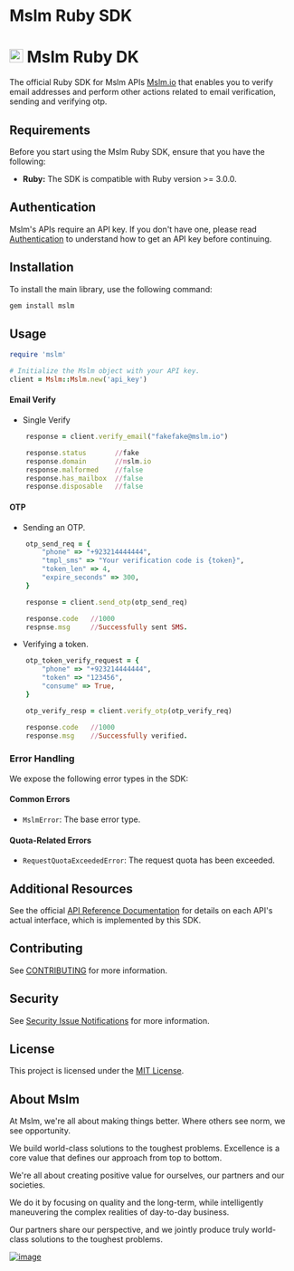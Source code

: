 # Mslm Ruby SDK

# [<img src="https://avatars.githubusercontent.com/u/50307970?s=200&v=4" alt="Mslm" width="24"/>](https://mslm.io/) Mslm Ruby DK

The official Ruby SDK for Mslm APIs [Mslm.io](https://mslm.io) that enables you to verify email addresses and perform other actions related to email verification, sending and verifying otp.

## Requirements

Before you start using the Mslm Ruby SDK, ensure that you have the following:

- **Ruby:** The SDK is compatible with Ruby version >= 3.0.0.

## Authentication

Mslm's APIs require an API key. If you don't have one, please read
[Authentication](https://mslm.io/docs/api/authentication) to understand how to
get an API key before continuing.

## Installation

To install the main library, use the following command:

```bash
gem install mslm
```

## Usage

```ruby
require 'mslm'

# Initialize the Mslm object with your API key.
client = Mslm::Mslm.new('api_key')
```

#### Email Verify

- Single Verify

```ruby
    response = client.verify_email("fakefake@mslm.io")

    response.status       //fake
    response.domain       //mslm.io
    response.malformed    //false
    response.has_mailbox  //false
    response.disposable   //false

```

#### OTP

- Sending an OTP.

```ruby
    otp_send_req = {
        "phone" => "+923214444444",
        "tmpl_sms" => "Your verification code is {token}",
        "token_len" => 4,
        "expire_seconds" => 300,
    }

    response = client.send_otp(otp_send_req)

    response.code   //1000
    respnse.msg     //Successfully sent SMS.

```

- Verifying a token.

```ruby
    otp_token_verify_request = {
        "phone" => "+923214444444",
        "token" => "123456",
        "consume" => True,
    }

    otp_verify_resp = client.verify_otp(otp_verify_req)

    response.code   //1000
    response.msg    //Successfully verified.
```

### Error Handling

We expose the following error types in the SDK:

#### Common Errors

- `MslmError`: The base error type.

#### Quota-Related Errors

- `RequestQuotaExceededError`: The request quota has been exceeded.

## Additional Resources

See the official [API Reference Documentation](https://mslm.io/docs/api) for
details on each API's actual interface, which is implemented by this SDK.

## Contributing

See [CONTRIBUTING](CONTRIBUTING.md) for more information.

## Security

See [Security Issue
Notifications](CONTRIBUTING.md#security-issue-notifications) for more
information.

## License

This project is licensed under the [MIT License](LICENSE).

## About Mslm

At Mslm, we're all about making things better. Where others see norm, we see
opportunity.

We build world-class solutions to the toughest problems. Excellence is a core
value that defines our approach from top to bottom.

We're all about creating positive value for ourselves, our partners and our
societies.

We do it by focusing on quality and the long-term, while intelligently
maneuvering the complex realities of day-to-day business.

Our partners share our perspective, and we jointly produce truly world-class
solutions to the toughest problems.

[![image](https://avatars.githubusercontent.com/u/50307970?s=200&v=4)](https://mslm.io/)
